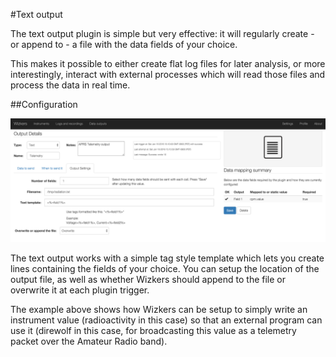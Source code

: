 #Text output

The text output plugin is simple but very effective: it will regularly create - or append to - a file with the data fields of your choice.

This makes it possible to either create flat log files for later analysis, or more interestingly, interact with external processes which will read those files and process the data in real time.

##Configuration

![Text output config](img/text-output.png)

The text output works with a simple tag style template which lets you create lines containing the fields of your choice. You can setup the location of the output file, as well as whether Wizkers should append to the file or overwrite it at each plugin trigger.

The example above shows how Wizkers can be setup to simply write an instrument value (radioactivity in this case) so that an external program can use it (direwolf in this case, for broadcasting this value as a telemetry packet over the Amateur Radio band).